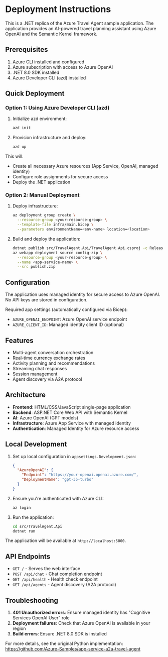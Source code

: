 # Deployment Instructions

This is a .NET replica of the Azure Travel Agent sample application. The application provides an AI-powered travel planning assistant using Azure OpenAI and the Semantic Kernel framework.

## Prerequisites

1. Azure CLI installed and configured
2. Azure subscription with access to Azure OpenAI
3. .NET 8.0 SDK installed
4. Azure Developer CLI (azd) installed

## Quick Deployment

### Option 1: Using Azure Developer CLI (azd)

1. Initialize azd environment:
   ```bash
   azd init
   ```

2. Provision infrastructure and deploy:
   ```bash
   azd up
   ```

This will:
- Create all necessary Azure resources (App Service, OpenAI, managed identity)
- Configure role assignments for secure access
- Deploy the .NET application

### Option 2: Manual Deployment

1. Deploy infrastructure:
   ```bash
   az deployment group create \
     --resource-group <your-resource-group> \
     --template-file infra/main.bicep \
     --parameters environmentName=<env-name> location=<location>
   ```

2. Build and deploy the application:
   ```bash
   dotnet publish src/TravelAgent.Api/TravelAgent.Api.csproj -c Release -o publish
   az webapp deployment source config-zip \
     --resource-group <your-resource-group> \
     --name <app-service-name> \
     --src publish.zip
   ```

## Configuration

The application uses managed identity for secure access to Azure OpenAI. No API keys are stored in configuration.

Required app settings (automatically configured via Bicep):
- `AZURE_OPENAI_ENDPOINT`: Azure OpenAI service endpoint
- `AZURE_CLIENT_ID`: Managed identity client ID (optional)

## Features

- Multi-agent conversation orchestration
- Real-time currency exchange rates
- Activity planning and recommendations
- Streaming chat responses
- Session management
- Agent discovery via A2A protocol

## Architecture

- **Frontend**: HTML/CSS/JavaScript single-page application
- **Backend**: ASP.NET Core Web API with Semantic Kernel
- **AI**: Azure OpenAI (GPT models)
- **Infrastructure**: Azure App Service with managed identity
- **Authentication**: Managed Identity for Azure resource access

## Local Development

1. Set up local configuration in `appsettings.Development.json`:
   ```json
   {
     "AzureOpenAI": {
       "Endpoint": "https://your-openai.openai.azure.com/",
       "DeploymentName": "gpt-35-turbo"
     }
   }
   ```

2. Ensure you're authenticated with Azure CLI:
   ```bash
   az login
   ```

3. Run the application:
   ```bash
   cd src/TravelAgent.Api
   dotnet run
   ```

The application will be available at `http://localhost:5000`.

## API Endpoints

- `GET /` - Serves the web interface
- `POST /api/chat` - Chat completion endpoint
- `GET /api/health` - Health check endpoint
- `GET /api/agents` - Agent discovery (A2A protocol)

## Troubleshooting

1. **401 Unauthorized errors**: Ensure managed identity has "Cognitive Services OpenAI User" role
2. **Deployment failures**: Check that Azure OpenAI is available in your region
3. **Build errors**: Ensure .NET 8.0 SDK is installed

For more details, see the original Python implementation: https://github.com/Azure-Samples/app-service-a2a-travel-agent